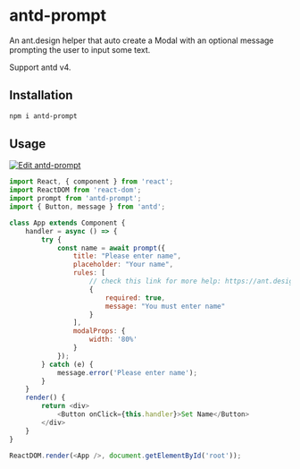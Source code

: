 # antd-prompt

An ant.design helper that auto create a Modal with an optional message prompting the user to input some text.

Support antd v4.

## Installation

```sh
npm i antd-prompt
```

## Usage

[![Edit antd-prompt](https://codesandbox.io/static/img/play-codesandbox.svg)](https://codesandbox.io/s/antd-prompt-fohcs?fontsize=14)

```js
import React, { component } from 'react';
import ReactDOM from 'react-dom';
import prompt from 'antd-prompt';
import { Button, message } from 'antd';

class App extends Component {
    handler = async () => {
        try {
            const name = await prompt({
                title: "Please enter name",
                placeholder: "Your name",
                rules: [
                    // check this link for more help: https://ant.design/components/form/#Validation-Rules
                    {
                        required: true,
                        message: "You must enter name"
                    }
                ],
                modalProps: {
                    width: '80%'
                }
            });
        } catch (e) {
            message.error('Please enter name');
        }
    }
    render() {
        return <div>
            <Button onClick={this.handler}>Set Name</Button>
        </div>
    }
}

ReactDOM.render(<App />, document.getElementById('root'));
```
